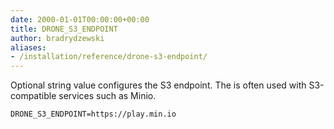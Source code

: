 ```yaml
---
date: 2000-01-01T00:00:00+00:00
title: DRONE_S3_ENDPOINT
author: bradrydzewski
aliases:
- /installation/reference/drone-s3-endpoint/
---
```


Optional string value configures the S3 endpoint. The is often used with S3-compatible services such as Minio.

```
DRONE_S3_ENDPOINT=https://play.min.io
```
